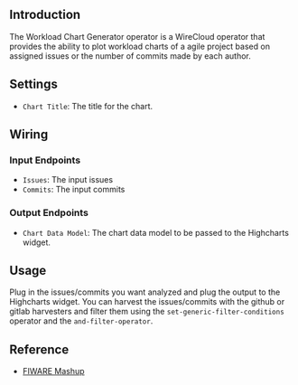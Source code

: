 ## Introduction

The Workload Chart Generator operator is a WireCloud operator that provides the ability to plot workload charts of a agile project based on assigned issues or the number of commits made by each author.

## Settings

- `Chart Title`: The title for the chart.

## Wiring

### Input Endpoints

- `Issues`: The input issues
- `Commits`: The input commits


### Output Endpoints

- `Chart Data Model`: The chart data model to be passed to the Highcharts widget.

## Usage

Plug in the issues/commits you want analyzed and plug the output to the Highcharts widget.
You can harvest the issues/commits with the github or gitlab harvesters and filter them using the `set-generic-filter-conditions` operator and the `and-filter-operator`.

## Reference

- [FIWARE Mashup](https://mashup.lab.fiware.org/)
